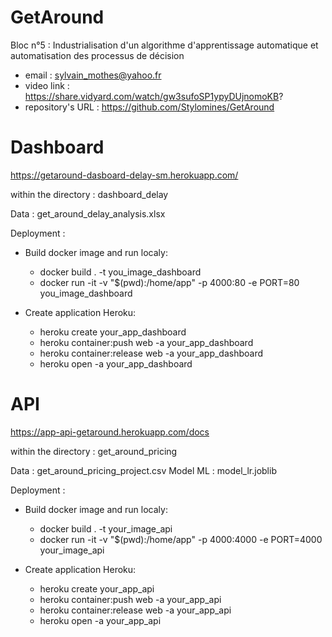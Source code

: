 # GetAround
Bloc n°5 : Industrialisation d'un algorithme d'apprentissage automatique et automatisation des processus de décision

* email : sylvain_mothes@yahoo.fr
* video link : https://share.vidyard.com/watch/gw3sufoSP1ypyDUjnomoKB?
* repository's URL : https://github.com/Stylomines/GetAround


# Dashboard

https://getaround-dasboard-delay-sm.herokuapp.com/


within the directory : dashboard_delay

Data : get_around_delay_analysis.xlsx

Deployment :
  - Build docker image and run localy:
      * docker build . -t you_image_dashboard
      * docker run -it -v "$(pwd):/home/app" -p 4000:80 -e PORT=80 you_image_dashboard

  - Create application Heroku:
      * heroku create your_app_dashboard
      * heroku container:push web -a your_app_dashboard
      * heroku container:release web -a your_app_dashboard
      * heroku open -a your_app_dashboard




# API

https://app-api-getaround.herokuapp.com/docs

within the directory : get_around_pricing

Data : get_around_pricing_project.csv
Model ML : model_lr.joblib

Deployment :

  - Build docker image and run localy:
      * docker build . -t your_image_api
      * docker run -it -v "$(pwd):/home/app" -p 4000:4000 -e PORT=4000 your_image_api

  - Create application Heroku:
      * heroku create your_app_api
      * heroku container:push web -a your_app_api
      * heroku container:release web -a your_app_api
      * heroku open -a your_app_api

